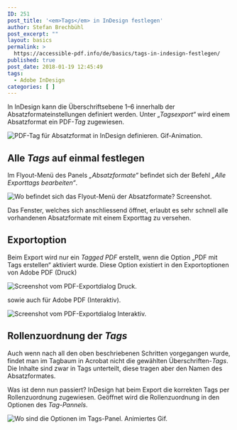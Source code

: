 ```yaml
---
ID: 251
post_title: '<em>Tags</em> in InDesign festlegen'
author: Stefan Brechbühl
post_excerpt: ""
layout: basics
permalink: >
  https://accessible-pdf.info/de/basics/tags-in-indesign-festlegen/
published: true
post_date: 2018-01-19 12:45:49
tags:
  - Adobe InDesign
categories: [ ]
---
```

In InDesign kann die Überschriftsebene 1–6 innerhalb der Absatzformateinstellungen definiert werden. Unter *„Tagsexport“* wird einem Absatzformat ein PDF-*Tag* zugewiesen.

![PDF-Tag für Absatzformat in InDesign definieren. Gif-Animation.][1]

## Alle *Tags* auf einmal festlegen

Im Flyout-Menü des Panels *„Absatzformate“* befindet sich der Befehl *„Alle Exporttags bearbeiten“*.

![Wo befindet sich das Flyout-Menü der Absatzformate? Screenshot.][2]

Das Fenster, welches sich anschliessend öffnet, erlaubt es sehr schnell alle vorhandenen Absatzformate mit einem Exporttag zu versehen.

## Exportoption

Beim Export wird nur ein *Tagged PDF* erstellt, wenn die Option „PDF mit Tags erstellen“ aktiviert wurde. Diese Option existiert in den Exportoptionen von Adobe PDF (Druck)

![Screenshot vom PDF-Exportdialog Druck.][3]

sowie auch für Adobe PDF (Interaktiv).

![Screenshot vom PDF-Exportdialog Interaktiv.][4]

## Rollenzuordnung der *Tags*

Auch wenn nach all den oben beschriebenen Schritten vorgegangen wurde, findet man im Tagbaum in Acrobat nicht die gewählten Überschriften-*Tags*. Die Inhalte sind zwar in Tags unterteilt, diese tragen aber den Namen des Absatzformates.

Was ist denn nun passiert? InDesign hat beim Export die korrekten Tags per Rollenzuordnung zugewiesen. Geöffnet wird die Rollenzuordnung in den Optionen des *Tag-Pannels*.

![Wo sind die Optionen im Tags-Panel. Animiertes Gif.][5]

 [1]: https://accessible-pdf.info/content/uploads/indesign_tagsexport.gif
 [2]: https://accessible-pdf.info/content/uploads/indesign_absatzformate_flyout.png
 [3]: https://accessible-pdf.info/content/uploads/indesign_pdf_export_druck.jpg
 [4]: https://accessible-pdf.info/content/uploads/indesign_pdf_export_interaktiv.jpg
 [5]: https://accessible-pdf.info/content/uploads/acrobat_rollenzuordnung.gif